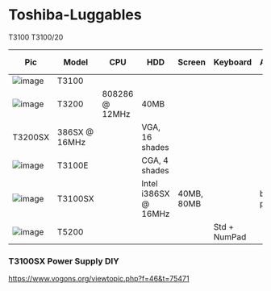# Toshiba-Luggables

T3100
T3100/20

| Pic | Model | CPU | HDD | Screen | Keyboard | AC/Battery | FDD | RAM | Video connector |
|-|------|-----------|------|-------|-------|--|--|-|-|
| ![image](https://user-images.githubusercontent.com/38451588/132145872-4dcf96a6-46b6-4bb1-9e2b-0eb364b1202c.png) | T3100 |
| ![image](https://user-images.githubusercontent.com/38451588/132145966-05bdf7b5-c003-4282-9be4-f3f53c89d23d.png) | T3200 | 808286 @ 12MHz | 40MB |
| T3200SX | 386SX @ 16MHz | | VGA, 16 shades| 
| ![image](https://user-images.githubusercontent.com/38451588/132145855-c2893c01-d5e3-4fcc-a696-e0c7a0868012.png) | T3100E | | CGA, 4 shades |
| ![image](https://user-images.githubusercontent.com/38451588/132145758-2e1ec5d3-9c39-48e3-a588-aa2c999f33bd.png) | T3100SX | | Intel i386SX @ 16MHz | 40MB, 80MB | | battery powered|
| ![image](https://user-images.githubusercontent.com/38451588/132145960-61c5740c-3ec9-47e6-a87f-779d39600840.png) | T5200 | | | | Std + NumPad | |



### T3100SX Power Supply DIY

https://www.vogons.org/viewtopic.php?f=46&t=75471
